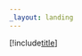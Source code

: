 ```yaml
---
_layout: landing
---
```

<!-- markdownlint-disable MD041 -->
[!include[title](../README.md)]
<!-- markdownlint-disable MD041 -->
